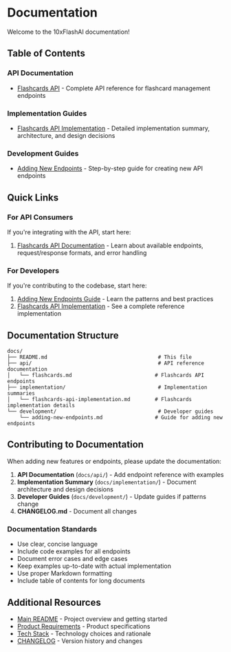 # Documentation

Welcome to the 10xFlashAI documentation!

## Table of Contents

### API Documentation
- [Flashcards API](api/flashcards.md) - Complete API reference for flashcard management endpoints

### Implementation Guides
- [Flashcards API Implementation](implementation/flashcards-api-implementation.md) - Detailed implementation summary, architecture, and design decisions

### Development Guides
- [Adding New Endpoints](development/adding-new-endpoints.md) - Step-by-step guide for creating new API endpoints

## Quick Links

### For API Consumers
If you're integrating with the API, start here:
1. [Flashcards API Documentation](api/flashcards.md) - Learn about available endpoints, request/response formats, and error handling

### For Developers
If you're contributing to the codebase, start here:
1. [Adding New Endpoints Guide](development/adding-new-endpoints.md) - Learn the patterns and best practices
2. [Flashcards API Implementation](implementation/flashcards-api-implementation.md) - See a complete reference implementation

## Documentation Structure

```
docs/
├── README.md                                    # This file
├── api/                                         # API reference documentation
│   └── flashcards.md                           # Flashcards API endpoints
├── implementation/                              # Implementation summaries
│   └── flashcards-api-implementation.md        # Flashcards implementation details
└── development/                                 # Developer guides
    └── adding-new-endpoints.md                 # Guide for adding new endpoints
```

## Contributing to Documentation

When adding new features or endpoints, please update the documentation:

1. **API Documentation** (`docs/api/`) - Add endpoint reference with examples
2. **Implementation Summary** (`docs/implementation/`) - Document architecture and design decisions
3. **Developer Guides** (`docs/development/`) - Update guides if patterns change
4. **CHANGELOG.md** - Document all changes

### Documentation Standards

- Use clear, concise language
- Include code examples for all endpoints
- Document error cases and edge cases
- Keep examples up-to-date with actual implementation
- Use proper Markdown formatting
- Include table of contents for long documents

## Additional Resources

- [Main README](../README.md) - Project overview and getting started
- [Product Requirements](../.ai/prd.md) - Product specifications
- [Tech Stack](../.ai/tech-stack.md) - Technology choices and rationale
- [CHANGELOG](../CHANGELOG.md) - Version history and changes

